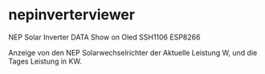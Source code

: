 # nepinverterviewer

NEP Solar Inverter DATA Show on Oled SSH1106 ESP8266 

  Anzeige von den NEP Solarwechselrichter der Aktuelle Leistung W, und die Tages Leistung in KW.
